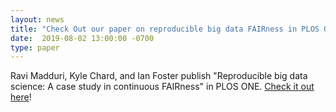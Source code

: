 ```yaml
---
layout: news
title: "Check Out our paper on reproducible big data FAIRness in PLOS ONE"
date:  2019-08-02 13:00:00 -0700
type: paper
---
```


Ravi Madduri, Kyle Chard, and Ian Foster publish "Reproducible big data science: A case study in continuous FAIRness" in PLOS ONE. [Check it out here](https://journals.plos.org/plosone/article/comments?id=10.1371/journal.pone.0213013)!